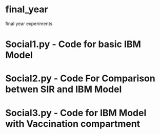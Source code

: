 # final_year
final year experiments


<h1> Social1.py - Code for basic IBM Model </h1>
<h1> Social2.py - Code For Comparison betwen SIR and IBM Model</h1>
<h1> Social3.py - Code for IBM Model with Vaccination compartment </h1>

